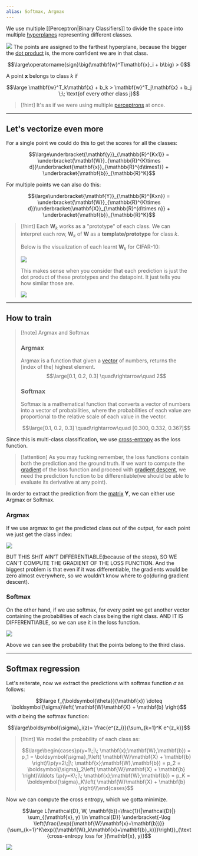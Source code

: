 ```yaml
---
alias: Softmax, Argmax
---
```


We use multiple [[Perceptron|Binary Classifiers]] to divide the space into multiple [hyperplanes](../Linear%20Algebra/Hyperplanes.md) representing different classes.

![](../z_images/Pasted%20image%2020230611134416.png)
The points are assigned to the farthest hyperplane, because the bigger the [dot product](../Linear%20Algebra/Dot%20product.md) is, the more confident we are in that class.

$$\large\operatorname{sign}\big(\mathbf{w}^T\mathbf{x}_i + b\big) > 0$$

A point $\mathbf{x}$ belongs to class $k$ if 

$$\large \mathbf{w}^T_k\mathbf{x} + b_k  > \mathbf{w}^T_j\mathbf{x} + b_j \;\; \text{of every other class j}$$

> [!hint]
> It's as if we were using multiple [perceptrons](Perceptron.md) at once.

---

## Let's vectorize even more

For a single point we could do this to get the scores for all the classes:

$$\large\underbracket{\mathbf{y}}_{\mathbb{R}^{Kx1}} = \underbracket{\mathbf{W}}_{\mathbb{R}^{K\times d}}\underbracket{\mathbf{x}}_{\mathbb{R}^{d\times1}} + \underbracket{\mathbf{b}}_{\mathbb{R}^K}$$

For multiple points we can also do this:

$$\large\underbracket{\mathbf{Y}}_{\mathbb{R}^{Kxn}} = \underbracket{\mathbf{W}}_{\mathbb{R}^{K\times d}}\underbracket{\mathbf{X}}_{\mathbb{R}^{d\times n}} + \underbracket{\mathbf{b}}_{\mathbb{R}^K}$$

> [!hint]
> Each $\mathbf{W}_k$ works as a "prototype" of each class.
> We can interpret each row, $\mathbf{W}_k$ of $\mathbf{W}$ as a **template/prototype** for class $k$.
> 
> Below is the visualization of each learnt $\mathbf{W}_k$ for CIFAR-10:
> 
> ![](../z_images/Pasted%20image%2020230611204455.png)
> 
> This makes sense when you consider that each prediction is just the dot product of these prototypes and the datapoint. It just tells you how similar those are.
> 
> ![](../z_images/Pasted%20image%2020230611204724.png)


---

## How to train

> [!note] Argmax and Softmax
> 
> ### Argmax
> Argmax is a function that given a [vector](../Linear%20Algebra/Vectors.md) of numbers, returns the [index of the] highest element.
> $$\large[0.1, 0.2, 0.3] \quad\rightarrow\quad 2$$
> 
> ### Softmax
> Softmax is a mathematical function that converts a vector of numbers into a vector of probabilities, where the probabilities of each value are proportional to the relative scale of each value in the vector.
> 
> $$\large[0.1, 0.2, 0.3] \quad\rightarrow\quad [0.300, 0.332, 0.367]$$


Since this is multi-class classification, we use [cross-entropy](Cross-entropy.md) as the loss function.

> [!attention]
> As you may fucking remember, the loss functions contain both the prediction and the ground truth.
> If we want to compute the [gradient](Gradient.md) of the loss function and proceed with [gradient descent](Gradient%20Descent.md), we need the prediction function to be differentiable(we should be able to evaluate its derivative at any point).


In order to extract the prediction from the [matrix](../Linear%20Algebra/Matrix.md) $\mathbf{Y}$, we can either use Argmax or Softmax.


### Argmax

If we use argmax to get the predicted class out of the output, for each point we just get the class index:

![](../z_images/Pasted%20image%2020230611183202.png)

BUT THIS SHIT AIN'T DIFFERENTIABLE(because of the steps), SO WE CAN'T COMPUTE THE GRADIENT OF THE LOSS FUNCTION. 
And the biggest problem is that even if it was differentiable, the gradients would be zero almost everywhere, so we wouldn't know where to go(during gradient descent).


### Softmax

On the other hand, if we use softmax, for every point we get another vector containing the probabilities of each class being the right class. AND IT IS DIFFERENTIABLE, so we can use it in the loss function.

![](../z_images/Pasted%20image%2020230611202656.png)

Above we can see the probability that the points belong to the third class.

---

## Softmax regression

Let's reiterate, now we extract the predictions with softmax function $\sigma$ as follows:

$$\large f_{\boldsymbol{\theta}}(\mathbf{x}) \doteq \boldsymbol{\sigma}\left(  \mathbf{W}\mathbf{X} + \mathbf{b} \right)$$
with $\sigma$ being the softmax function:

$$\large\boldsymbol{\sigma}_i(z)= \frac{e^{z_i}}{\sum_{k=1}^K e^{z_k}}$$

> [!hint]
> We model the probability of each class as:
> 
> $$\large\begin{cases}p(y=1\;|\; \mathbf{x};\mathbf{W},\mathbf{b}) = p_1 = \boldsymbol{\sigma}_1\left(  \mathbf{W}\mathbf{X} + \mathbf{b} \right)\\p(y=2\;|\; \mathbf{x};\mathbf{W},\mathbf{b}) = p_2 =  \boldsymbol{\sigma}_2\left(  \mathbf{W}\mathbf{X} + \mathbf{b} \right)\\\ldots \\p(y=K\;|\; \mathbf{x};\mathbf{W},\mathbf{b}) = p_K =  \boldsymbol{\sigma}_K\left(  \mathbf{W}\mathbf{X} + \mathbf{b} \right)\\\end{cases}$$
> 


Now we can compute the cross entropy, which we gotta minimize.

$$\large L(\mathcal{D}, W, \mathbf{b})=\frac{1}{|\mathcal{D}|} \sum_{(\mathbf{x}, y) \in \mathcal{D}} \underbracket{-\log \left(\frac{\exp({\mathbf{W}\mathbf{x}+\mathbf{b})}}{\sum_{k=1}^K\exp({\mathbf{W}_k\mathbf{x}+\mathbf{b}_k)}}\right)}_{\text {cross-entropy loss for }(\mathbf{x}, y)}$$


![](../z_images/Pasted%20image%2020230611204757.png)